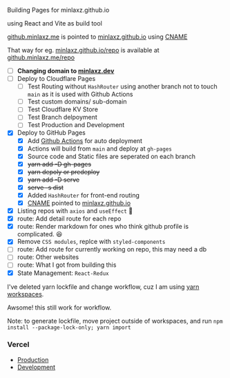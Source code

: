 Building Pages for minlaxz.github.io

using React and Vite as build tool

[github.minlaxz.me](https://github.minlaxz.me) is pointed to [minlaxz.github.io](https://minlaxz.github.io) using [CNAME](https://github.com/minlaxz/minlaxz.github.io/blob/5b8dc6e5f5cee8b5f51c5a282d9b3c8ca3a64e4c/CNAME#L1)

That way for eg. [minlaxz.github.io/repo]() is available at [github.minlaxz.me/repo]()

- [ ] **Changing domain to [minlaxz.dev]()**
- [ ] Deploy to Cloudflare Pages
  - [ ] Test Routing without `HashRouter` using another branch not to touch `main` as it is used with Github Actions
  - [ ] Test custom domains/ sub-domain
  - [ ] Test Cloudflare KV Store
  - [ ] Test Branch delpoyment
  - [ ] Test Production and Development
- [x] Deploy to GitHub Pages
  - [x] Add [Github Actions](.github/workflows/deploy-pages-on-pr-to-main.yml) for auto deployment
  - [x] Actions will build from `main` and deploy at `gh-pages`
  - [x] Source code and Static files are seperated on each branch
  - [x] ~~yarn add -D gh-pages~~
  - [x] ~~yarn depoly or predeploy~~
  - [x] ~~yarn add -D serve~~
  - [x] ~~serve -s dist~~
  - [x] Added `HashRouter` for front-end routing
  - [x] [CNAME](https://github.com/minlaxz/minlaxz.github.io/blob/5b8dc6e5f5cee8b5f51c5a282d9b3c8ca3a64e4c/CNAME#L1) pointed to [minlaxz.github.io]()
- [x] Listing repos with `axios` and `useEffect` 🤷
- [x] route: Add detail route for each repo
- [x] route: Render markdown for ones who think github profile is complicated. 😆
- [x] Remove `CSS modules`, replce with `styled-components`
- [ ] route: Add route for currently working on repo, this may need a db
- [ ] route: Other websites
- [ ] route: What I got from building this
- [x] State Management: `React-Redux`

I've deleted yarn lockfile and change workflow, cuz I am using [yarn workspaces](https://yarnpkg.com/lang/en/docs/workspaces/).

Awsome! this still work for workflow.

Note: to generate lockfile, move project outside of workspaces, and run `npm install --package-lock-only; yarn import`

### Vercel

- [Production](https://minlaxz.vercel.app)
- [Development](https://devel.minlaxz.vercel.app)
